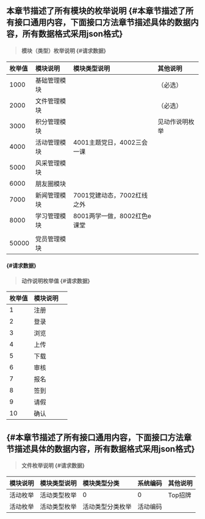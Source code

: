 ## 本章节描述了所有模块的枚举说明 {#本章节描述了所有接口通用内容，下面接口方法章节描述具体的数据内容，所有数据格式采用json格式}

> #### 模块（类型）枚举说明 {#请求数据}

| 枚举值 | 模块说明 | 模块类型说明 | 其他说明 |
| :--- | :--- | :--- | :--- |
| 1000 | 基础管理模块 |  | （必选） |
| 2000 | 文件管理模块 |  | （必选） |
| 3000 | 积分管理模块 |  | 见动作说明枚举 |
| 4000 | 活动管理模块 | 4001主题党日，4002三会一课 |  |
| 5000 | 风采管理模块 |  |  |
| 6000 | 朋友圈模块 |  |  |
| 7000 | 新闻管理模块 | 7001党建动态，7002红线之外 |  |
| 8000 | 学习管理模块 | 8001两学一做，8002红色e课堂 |  |
|  |  |  |  |
| 50000 | 党员管理模块 |  |  |

####  {#请求数据}

> #### 动作说明枚举值 {#请求数据}

| 枚举值 | 模块说明 |  |
| :--- | :--- | :--- |
| 1 | 注册 |  |
| 2 | 登录 |  |
| 3 | 浏览 |  |
| 4 | 上传 |  |
| 5 | 下载 |  |
| 6 | 审核 |  |
| 7 | 报名 |  |
| 8 | 签到 |  |
| 9 | 请假 |  |
| 10 | 确认 |  |

##  {#本章节描述了所有接口通用内容，下面接口方法章节描述具体的数据内容，所有数据格式采用json格式}

> #### 文件枚举说明 {#请求数据}

| 模块说明 | 模块类型说明 | 模块类型分类 | 系统编码 | 其他说明 |
| :--- | :--- | :--- | :--- | :--- |
| 活动枚举 | 活动类型枚举 | 0 | 0 | Top招牌 |
| 活动枚举 | 活动类型枚举 | 活动类型分类枚举 | 活动编码 |  |



